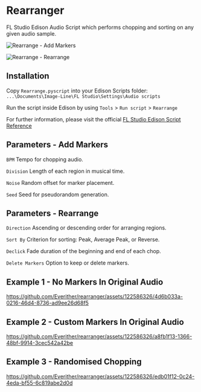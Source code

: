 # Rearranger
 FL Studio Edison Audio Script which performs chopping and sorting on any given audio sample.


![Rearrange - Add Markers](https://github.com/Everither/rearranger/assets/122586326/af03990c-1ce0-4baa-87f2-b5b4baecd29b)


![Rearrange - Rearrange](https://github.com/Everither/rearranger/assets/122586326/a22d78ae-655f-4365-a8be-88613d94d717)



## Installation

Copy `Rearrange.pyscript`  into your Edison Scripts folder: `...\Documents\Image-Line\FL Studio\Settings\Audio scripts`

Run the script inside Edison by using `Tools` > `Run script` > `Rearrange`

For further information, please visit the official [FL Studio Edison Script Reference](https://www.image-line.com/fl-studio-learning/fl-studio-online-manual/html/plugins/editortool_run.htm)
 

## Parameters - Add Markers
 
`BPM` Tempo for chopping audio. 

`Division` Length of each region in musical time. 

`Noise` Random offset for marker placement. 

`Seed` Seed for pseudorandom generation.

## Parameters - Rearrange

`Direction` Ascending or descending order for arranging regions. 

`Sort By` Criterion for sorting: Peak, Average Peak, or Reverse. 

`Declick` Fade duration of the beginning and end of each chop.

`Delete Markers` Option to keep or delete markers.



## Example 1 - No Markers In Original Audio

https://github.com/Everither/rearranger/assets/122586326/4d6b033a-0216-46d4-8736-ad9ee26d68f5

## Example 2 - Custom Markers In Original Audio

https://github.com/Everither/rearranger/assets/122586326/a8fb1f13-1366-48bf-9914-3cec542a42be

## Example 3 - Randomised Chopping

https://github.com/Everither/rearranger/assets/122586326/edb01f12-0c24-4eda-bf55-6c819abe2d0d
